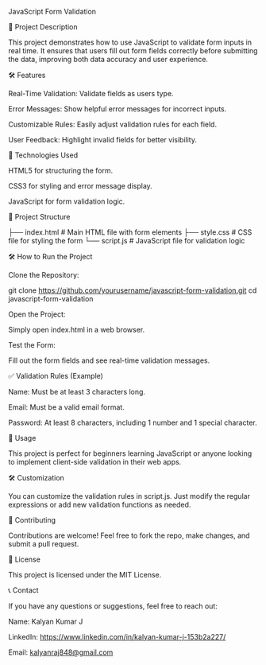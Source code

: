 JavaScript Form Validation

📄 Project Description

This project demonstrates how to use JavaScript to validate form inputs in real time. It ensures that users fill out form fields correctly before submitting the data, improving both data accuracy and user experience.

🛠️ Features

Real-Time Validation: Validate fields as users type.

Error Messages: Show helpful error messages for incorrect inputs.

Customizable Rules: Easily adjust validation rules for each field.

User Feedback: Highlight invalid fields for better visibility.

🚀 Technologies Used

HTML5 for structuring the form.

CSS3 for styling and error message display.

JavaScript for form validation logic.

📂 Project Structure

├── index.html          # Main HTML file with form elements
├── style.css           # CSS file for styling the form
└── script.js           # JavaScript file for validation logic

🛠️ How to Run the Project

Clone the Repository:

git clone https://github.com/yourusername/javascript-form-validation.git
cd javascript-form-validation

Open the Project:

Simply open index.html in a web browser.

Test the Form:

Fill out the form fields and see real-time validation messages.

✅ Validation Rules (Example)

Name: Must be at least 3 characters long.

Email: Must be a valid email format.

Password: At least 8 characters, including 1 number and 1 special character.

📘 Usage

This project is perfect for beginners learning JavaScript or anyone looking to implement client-side validation in their web apps.

🛠️ Customization

You can customize the validation rules in script.js. Just modify the regular expressions or add new validation functions as needed.

🤝 Contributing

Contributions are welcome! Feel free to fork the repo, make changes, and submit a pull request.

📄 License

This project is licensed under the MIT License.

📞 Contact

If you have any questions or suggestions, feel free to reach out:

Name: Kalyan Kumar J

LinkedIn: https://www.linkedin.com/in/kalyan-kumar-j-153b2a227/

Email: kalyanraj848@gmail.com

